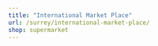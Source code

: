 ```yaml
---
title: "International Market Place"
url: /surrey/international-market-place/
shop: supermarket
---
```

